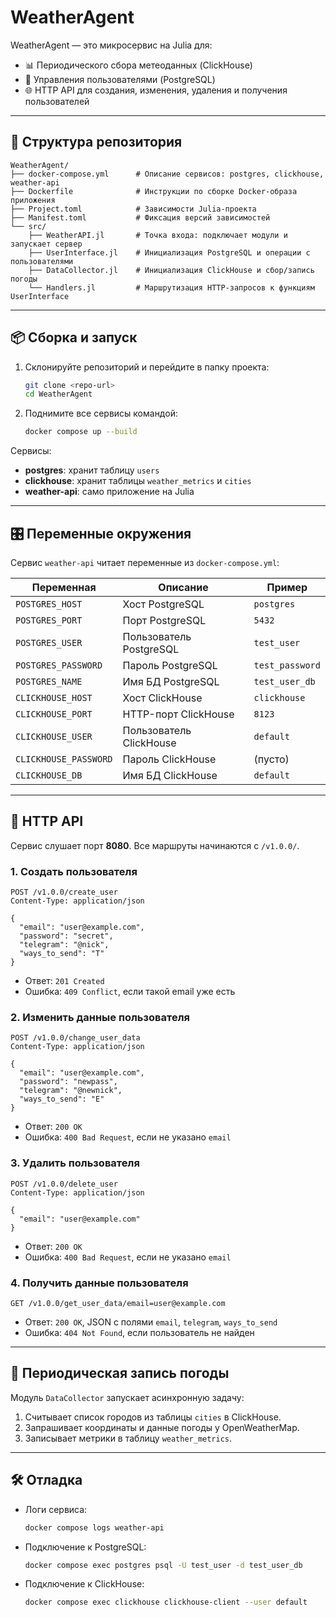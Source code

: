 # WeatherAgent

WeatherAgent — это микросервис на Julia для:

* 📊 Периодического сбора метеоданных (ClickHouse)
* 👥 Управления пользователями (PostgreSQL)
* 🌐 HTTP API для создания, изменения, удаления и получения пользователей

---

## 📁 Структура репозитория

```
WeatherAgent/
├── docker-compose.yml      # Описание сервисов: postgres, clickhouse, weather-api
├── Dockerfile              # Инструкции по сборке Docker-образа приложения
├── Project.toml            # Зависимости Julia-проекта
├── Manifest.toml           # Фиксация версий зависимостей
└── src/
    ├── WeatherAPI.jl       # Точка входа: подключает модули и запускает сервер
    ├── UserInterface.jl    # Инициализация PostgreSQL и операции с пользователями
    ├── DataCollector.jl    # Инициализация ClickHouse и сбор/запись погоды
    └── Handlers.jl         # Маршрутизация HTTP-запросов к функциям UserInterface
```

---

## 📦 Сборка и запуск

1. Склонируйте репозиторий и перейдите в папку проекта:

   ```bash
   git clone <repo-url>
   cd WeatherAgent
   ```
2. Поднимите все сервисы командой:

   ```bash
   docker compose up --build
   ```

Сервисы:

* **postgres**: хранит таблицу `users`
* **clickhouse**: хранит таблицы `weather_metrics` и `cities`
* **weather-api**: само приложение на Julia

---

## 🎛 Переменные окружения

Сервис `weather-api` читает переменные из `docker-compose.yml`:

| Переменная            | Описание                | Пример          |
| --------------------- | ----------------------- | --------------- |
| `POSTGRES_HOST`       | Хост PostgreSQL         | `postgres`      |
| `POSTGRES_PORT`       | Порт PostgreSQL         | `5432`          |
| `POSTGRES_USER`       | Пользователь PostgreSQL | `test_user`     |
| `POSTGRES_PASSWORD`   | Пароль PostgreSQL       | `test_password` |
| `POSTGRES_NAME`       | Имя БД PostgreSQL       | `test_user_db`  |
| `CLICKHOUSE_HOST`     | Хост ClickHouse         | `clickhouse`    |
| `CLICKHOUSE_PORT`     | HTTP-порт ClickHouse    | `8123`          |
| `CLICKHOUSE_USER`     | Пользователь ClickHouse | `default`       |
| `CLICKHOUSE_PASSWORD` | Пароль ClickHouse       | (пусто)         |
| `CLICKHOUSE_DB`       | Имя БД ClickHouse       | `default`       |

---

## 🚀 HTTP API

Сервис слушает порт **8080**. Все маршруты начинаются с `/v1.0.0/`.

### 1. Создать пользователя

```http
POST /v1.0.0/create_user
Content-Type: application/json

{
  "email": "user@example.com",
  "password": "secret",
  "telegram": "@nick",
  "ways_to_send": "T"
}
```

* Ответ: `201 Created`
* Ошибка: `409 Conflict`, если такой email уже есть

### 2. Изменить данные пользователя

```http
POST /v1.0.0/change_user_data
Content-Type: application/json

{
  "email": "user@example.com",
  "password": "newpass",
  "telegram": "@newnick",
  "ways_to_send": "E"
}
```

* Ответ: `200 OK`
* Ошибка: `400 Bad Request`, если не указано `email`

### 3. Удалить пользователя

```http
POST /v1.0.0/delete_user
Content-Type: application/json

{
  "email": "user@example.com"
}
```

* Ответ: `200 OK`
* Ошибка: `400 Bad Request`, если не указано `email`

### 4. Получить данные пользователя

```http
GET /v1.0.0/get_user_data/email=user@example.com
```

* Ответ: `200 OK`, JSON с полями `email`, `telegram`, `ways_to_send`
* Ошибка: `404 Not Found`, если пользователь не найден

---

## 🔄 Периодическая запись погоды

Модуль `DataCollector` запускает асинхронную задачу:

1. Считывает список городов из таблицы `cities` в ClickHouse.
2. Запрашивает координаты и данные погоды у OpenWeatherMap.
3. Записывает метрики в таблицу `weather_metrics`.

---

## 🛠 Отладка

* Логи сервиса:

  ```bash
  docker compose logs weather-api
  ```
* Подключение к PostgreSQL:

  ```bash
  docker compose exec postgres psql -U test_user -d test_user_db
  ```
* Подключение к ClickHouse:

  ```bash
  docker compose exec clickhouse clickhouse-client --user default
  ```
